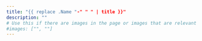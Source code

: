 ```yaml
---
title: "{{ replace .Name "-" " " | title }}"
description: ""
# Use this if there are images in the page or images that are relevant to the page    
#images: ["", ""] 
---
```


